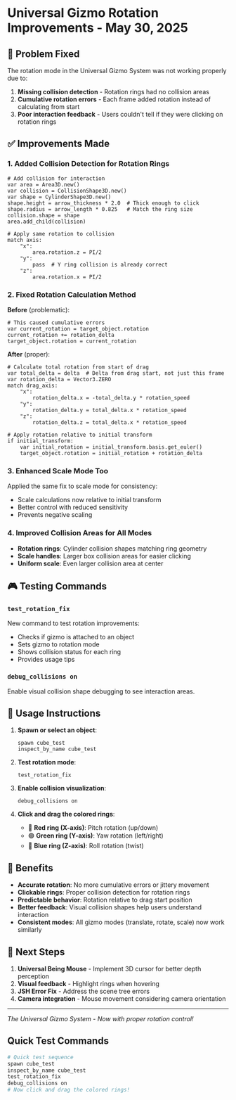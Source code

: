 # Universal Gizmo Rotation Improvements - May 30, 2025

## 🎯 Problem Fixed

The rotation mode in the Universal Gizmo System was not working properly due to:
1. **Missing collision detection** - Rotation rings had no collision areas
2. **Cumulative rotation errors** - Each frame added rotation instead of calculating from start
3. **Poor interaction feedback** - Users couldn't tell if they were clicking on rotation rings

## ✅ Improvements Made

### 1. **Added Collision Detection for Rotation Rings**
```gdscript
# Add collision for interaction
var area = Area3D.new()
var collision = CollisionShape3D.new()
var shape = CylinderShape3D.new()
shape.height = arrow_thickness * 2.0  # Thick enough to click
shape.radius = arrow_length * 0.825   # Match the ring size
collision.shape = shape
area.add_child(collision)

# Apply same rotation to collision
match axis:
    "x":
        area.rotation.z = PI/2
    "y":
        pass  # Y ring collision is already correct
    "z":
        area.rotation.x = PI/2
```

### 2. **Fixed Rotation Calculation Method**
**Before** (problematic):
```gdscript
# This caused cumulative errors
var current_rotation = target_object.rotation
current_rotation += rotation_delta
target_object.rotation = current_rotation
```

**After** (proper):
```gdscript
# Calculate total rotation from start of drag
var total_delta = delta  # Delta from drag start, not just this frame
var rotation_delta = Vector3.ZERO
match drag_axis:
    "x":
        rotation_delta.x = -total_delta.y * rotation_speed
    "y":
        rotation_delta.y = total_delta.x * rotation_speed
    "z":
        rotation_delta.z = total_delta.x * rotation_speed

# Apply rotation relative to initial transform
if initial_transform:
    var initial_rotation = initial_transform.basis.get_euler()
    target_object.rotation = initial_rotation + rotation_delta
```

### 3. **Enhanced Scale Mode Too**
Applied the same fix to scale mode for consistency:
- Scale calculations now relative to initial transform
- Better control with reduced sensitivity
- Prevents negative scaling

### 4. **Improved Collision Areas for All Modes**
- **Rotation rings**: Cylinder collision shapes matching ring geometry
- **Scale handles**: Larger box collision areas for easier clicking
- **Uniform scale**: Even larger collision area at center

## 🎮 Testing Commands

### `test_rotation_fix`
New command to test rotation improvements:
- Checks if gizmo is attached to an object
- Sets gizmo to rotation mode
- Shows collision status for each ring
- Provides usage tips

### `debug_collisions on`
Enable visual collision shape debugging to see interaction areas.

## 🔧 Usage Instructions

1. **Spawn or select an object**:
   ```
   spawn cube_test
   inspect_by_name cube_test
   ```

2. **Test rotation mode**:
   ```
   test_rotation_fix
   ```

3. **Enable collision visualization**:
   ```
   debug_collisions on
   ```

4. **Click and drag the colored rings**:
   - 🔴 **Red ring (X-axis)**: Pitch rotation (up/down)
   - 🟢 **Green ring (Y-axis)**: Yaw rotation (left/right)
   - 🔵 **Blue ring (Z-axis)**: Roll rotation (twist)

## 🌟 Benefits

- **Accurate rotation**: No more cumulative errors or jittery movement
- **Clickable rings**: Proper collision detection for rotation rings
- **Predictable behavior**: Rotation relative to drag start position
- **Better feedback**: Visual collision shapes help users understand interaction
- **Consistent modes**: All gizmo modes (translate, rotate, scale) now work similarly

## 🎯 Next Steps

1. **Universal Being Mouse** - Implement 3D cursor for better depth perception
2. **Visual feedback** - Highlight rings when hovering
3. **JSH Error Fix** - Address the scene tree errors
4. **Camera integration** - Mouse movement considering camera orientation

---

*The Universal Gizmo System - Now with proper rotation control!*

## Quick Test Commands

```bash
# Quick test sequence
spawn cube_test
inspect_by_name cube_test  
test_rotation_fix
debug_collisions on
# Now click and drag the colored rings!
```
